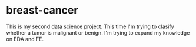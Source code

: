# breast-cancer
This is my second data science project. This time I'm trying to clasify whether a tumor is malignant or benign. I'm trying to expand my knowledge on EDA and FE.
